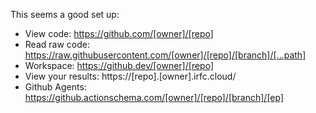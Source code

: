 This seems a good set up:

- View code: https://github.com/[owner]/[repo]
- Read raw code: https://raw.githubusercontent.com/[owner]/[repo]/[branch]/[...path]
- Workspace: https://github.dev/[owner]/[repo]
- View your results: https://[repo].[owner].irfc.cloud/
- Github Agents: https://github.actionschema.com/[owner]/[repo]/[branch]/[ep]
